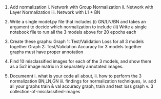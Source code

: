 

1. Add normalization
i.  Network with Group Normalization
ii.  Network with Layer Normalization
iii.  Network with L1 + BN
2. Write a single model.py file that includes 
  (i)  GN/LN/BN and takes an argument to decide which normalization to include
  (ii) Write a single notebook file to run all the 3 models above for 20 epochs each
3. Create these graphs:
      Graph 1: Test/Validation Loss for all 3 models together
      Graph 2: Test/Validation Accuracy for 3 models together
      graphs must have proper annotation
      
4. Find 10 misclassified images for each of the 3 models, and show them as a 5x2 image matrix in 3 separately annotated images. 
5. Documennt
     i.  what is your code all about,
     ii.  how to perform the 3  normalization BN,LN,GN
     iii.  findings for normalization techniques,
     iv.  add all your graphs train & val accuracy graph, train and test loss graph
     v.  3 collection-of-misclassified-images       
